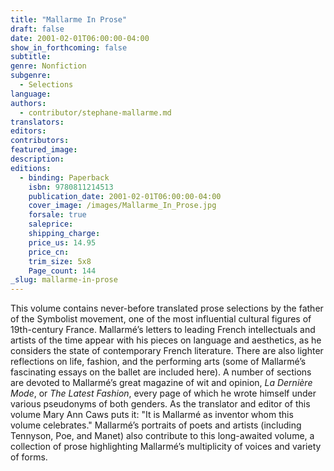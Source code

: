 ```yaml
---
title: "Mallarme In Prose"
draft: false
date: 2001-02-01T06:00:00-04:00
show_in_forthcoming: false
subtitle:
genre: Nonfiction
subgenre:
  - Selections
language:
authors:
  - contributor/stephane-mallarme.md
translators:
editors:
contributors:
featured_image:
description:
editions:
  - binding: Paperback
    isbn: 9780811214513
    publication_date: 2001-02-01T06:00:00-04:00
    cover_image: /images/Mallarme_In_Prose.jpg
    forsale: true
    saleprice:
    shipping_charge:
    price_us: 14.95
    price_cn:
    trim_size: 5x8
    Page_count: 144
_slug: mallarme-in-prose
---
```


This volume contains never-before translated prose selections by the father of the Symbolist movement, one of the most influential cultural figures of 19th-century France. Mallarmé’s letters to leading French intellectuals and artists of the time appear with his pieces on language and aesthetics, as he considers the state of contemporary French literature. There are also lighter reflections on life, fashion, and the performing arts (some of Mallarmé’s fascinating essays on the ballet are included here). A number of sections are devoted to Mallarmé’s great magazine of wit and opinion, _La Dernière Mode_, or _The Latest Fashion_, every page of which he wrote himself under various pseudonyms of both genders. As the translator and editor of this volume Mary Ann Caws puts it: "It is Mallarmé as inventor whom this volume celebrates." Mallarmé’s portraits of poets and artists (including Tennyson, Poe, and Manet) also contribute to this long-awaited volume, a collection of prose highlighting Mallarmé’s multiplicity of voices and variety of forms.


